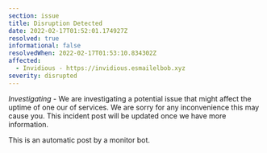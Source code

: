 ```yaml
---
section: issue
title: Disruption Detected
date: 2022-02-17T01:52:01.174927Z
resolved: true
informational: false
resolvedWhen: 2022-02-17T01:53:10.834302Z
affected:
  - Invidious - https://invidious.esmailelbob.xyz
severity: disrupted
---
```

*Investigating* - We are investigating a potential issue that might affect the uptime of one our of services. We are sorry for any inconvenience this may cause you. This incident post will be updated once we have more information.

This is an automatic post by a monitor bot.
        
